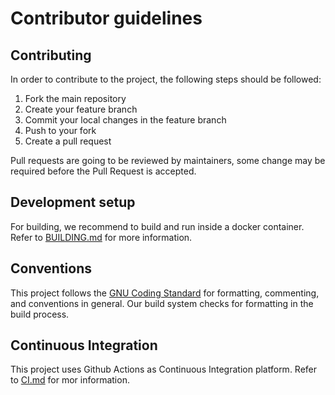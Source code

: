 # Contributor guidelines

## Contributing

In order to contribute to the project, the following steps should be followed:
1. Fork the main repository
2. Create your feature branch
3. Commit your local changes in the feature branch
4. Push to your fork
5. Create a pull request

Pull requests are going to be reviewed by maintainers, some change may be required before the Pull Request is accepted.

## Development setup

For building, we recommend to build and run inside a docker container. Refer to [BUILDING.md](BUILDING.MD) for more information.

## Conventions

This project follows the [GNU Coding Standard](https://www.gnu.org/prep/standards/html_node/Writing-C.html) for formatting, commenting, and conventions in general. Our build system checks for formatting in the build process.

## Continuous Integration

This project uses Github Actions as Continuous Integration platform. Refer to [CI.md](CI.MD) for mor information.
